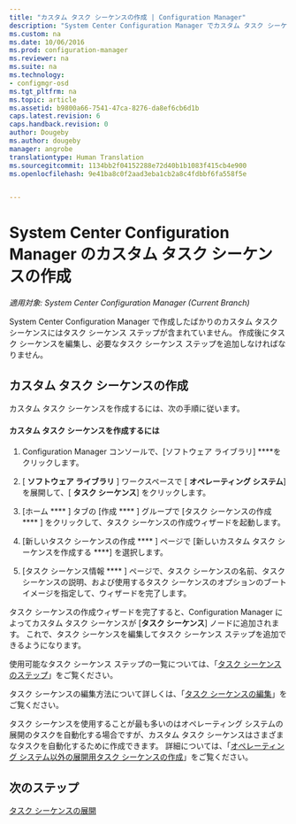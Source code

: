 ```yaml
---
title: "カスタム タスク シーケンスの作成 | Configuration Manager"
description: "System Center Configuration Manager でカスタム タスク シーケンスを編集して、タスク シーケンスにステップを追加します。"
ms.custom: na
ms.date: 10/06/2016
ms.prod: configuration-manager
ms.reviewer: na
ms.suite: na
ms.technology:
- configmgr-osd
ms.tgt_pltfrm: na
ms.topic: article
ms.assetid: b9800a66-7541-47ca-8276-da8ef6cb6d1b
caps.latest.revision: 6
caps.handback.revision: 0
author: Dougeby
ms.author: dougeby
manager: angrobe
translationtype: Human Translation
ms.sourcegitcommit: 1134bb2f04152288e72d40b1b1083f415cb4e900
ms.openlocfilehash: 9e41ba8c0f2aad3eba1cb2a8c4fdbbf6fa558f5e


---
```

# <a name="create-a-custom-task-sequence-with-system-center-configuration-manager"></a>System Center Configuration Manager のカスタム タスク シーケンスの作成

*適用対象: System Center Configuration Manager (Current Branch)*

System Center Configuration Manager で作成したばかりのカスタム タスク シーケンスにはタスク シーケンス ステップが含まれていません。 作成後にタスク シーケンスを編集し、必要なタスク シーケンス ステップを追加しなければなりません。  

##  <a name="a-namebkmkcustomtsa-create-a-custom-task-sequence"></a><a name="BKMK_CustomTS"></a> カスタム タスク シーケンスの作成  
 カスタム タスク シーケンスを作成するには、次の手順に従います。  

#### <a name="to-create-a-custom-task-sequence"></a>カスタム タスク シーケンスを作成するには  

1.  Configuration Manager コンソールで、[ソフトウェア ライブラリ] ****をクリックします。  

2.  [ **ソフトウェア ライブラリ** ] ワークスペースで [ **オペレーティング システム**] を展開して、[ **タスク シーケンス**] をクリックします。  

3.  [ホーム **** ] タブの [作成 **** ] グループで [タスク シーケンスの作成 **** ] をクリックして、タスク シーケンスの作成ウィザードを起動します。  

4.  [新しいタスク シーケンスの作成 **** ] ページで [新しいカスタム タスク シーケンスを作成する ****] を選択します。  

5.  [タスク シーケンス情報 **** ] ページで、タスク シーケンスの名前、タスク シーケンスの説明、および使用するタスク シーケンスのオプションのブート イメージを指定して、ウィザードを完了します。  

 タスク シーケンスの作成ウィザードを完了すると、Configuration Manager によってカスタム タスク シーケンスが [**タスク シーケンス**] ノードに追加されます。 これで、タスク シーケンスを編集してタスク シーケンス ステップを追加できるようになります。  

 使用可能なタスク シーケンス ステップの一覧については、「[タスク シーケンスのステップ](../understand/task-sequence-steps.md)」をご覧ください。  

 タスク シーケンスの編集方法について詳しくは、「[タスク シーケンスの編集](manage-task-sequences-to-automate-tasks.md#BKMK_ModifyTaskSequence)」をご覧ください。  

 タスク シーケンスを使用することが最も多いのはオペレーティング システムの展開のタスクを自動化する場合ですが、カスタム タスク シーケンスはさまざまなタスクを自動化するために作成できます。 詳細については、「[オペレーティング システム以外の展開用タスク シーケンスの作成](create-a-task-sequence-for-non-operating-system-deployments.md)」をご覧ください。  

 ## <a name="next-steps"></a>次のステップ
 [タスク シーケンスの展開](manage-task-sequences-to-automate-tasks.md#BKMK_DeployTS)



<!--HONumber=Nov16_HO1-->


